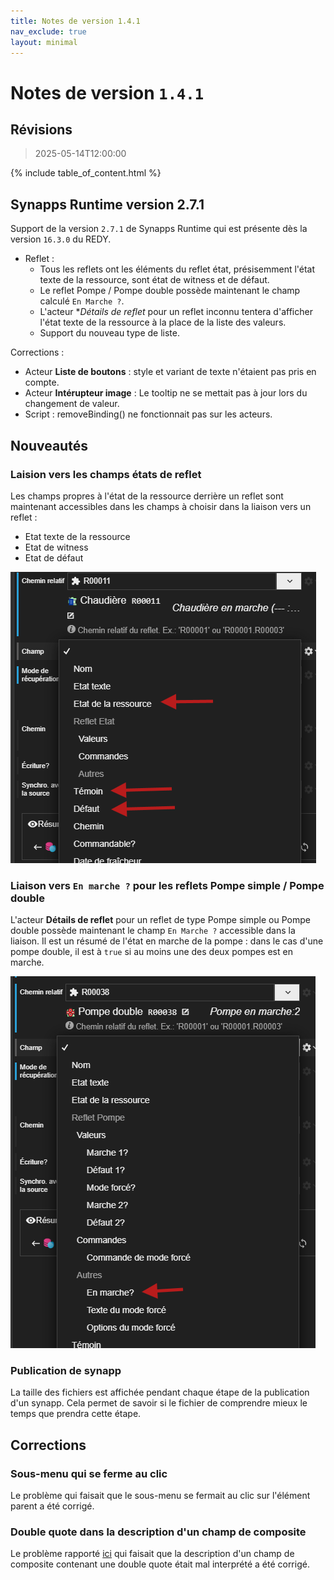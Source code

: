 ```yaml
---
title: Notes de version 1.4.1
nav_exclude: true
layout: minimal
---
```


# Notes de version `1.4.1`

## Révisions

> 2025-05-14T12:00:00


{% include table_of_content.html %}


## Synapps Runtime version 2.7.1

Support de la version `2.7.1` de Synapps Runtime qui est présente dès la version `16.3.0` du REDY.

- Reflet :
  - Tous les reflets ont les éléments du reflet état, présisemment l'état texte de la ressource, sont état de witness et de défaut.
  - Le reflet Pompe / Pompe double possède maintenant le champ calculé `En Marche ?`.
  - L'acteur **Détails de reflet* pour un reflet inconnu tentera d'afficher l'état texte de la ressource à la place de la liste des valeurs.
  - Support du nouveau type de liste.

Corrections :
- Acteur **Liste de boutons** : style et variant de texte n'étaient pas pris en compte.
- Acteur **Intérupteur image** : Le tooltip ne se mettait pas à jour lors du changement de valeur.
- Script : removeBinding() ne fonctionnait pas sur les acteurs.


## Nouveautés

### Laision vers les champs états de reflet

Les champs propres à l'état de la ressource derrière un reflet sont maintenant accessibles dans les champs à choisir dans la liaison vers un reflet :

- Etat texte de la ressource
- Etat de witness
- Etat de défaut

![Liaison vers les champs états de reflet](assets/1.4.1/image.png)

### Liaison vers `En marche ?` pour les reflets Pompe simple / Pompe double

L'acteur **Détails de reflet** pour un reflet de type Pompe simple ou Pompe double possède maintenant le champ `En Marche ?` accessible dans la liaison. Il est un résumé de l'état en marche de la pompe : dans le cas d'une pompe double, il est à `true` si au moins une des deux pompes est en marche.

![Liaison vers le champ En Marche?](assets/1.4.1/image-1.png)

### Publication de synapp

La taille des fichiers est affichée pendant chaque étape de la publication d'un synapp. Cela permet de savoir si le fichier de comprendre mieux le temps que prendra cette étape.


## Corrections

### Sous-menu qui se ferme au clic

Le problème qui faisait que le sous-menu se fermait au clic sur l'élément parent a été corrigé.

### Double quote dans la description d'un champ de composite

Le problème rapporté [ici](https://github.com/witsa/synapps/issues/853) qui faisait que la description d'un champ de composite contenant une double quote était mal interprété a été corrigé.
